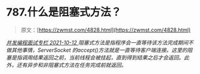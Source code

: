 <!--yml
category: 未分类
date: 0001-01-01 00:00:00
-->

# 787.什么是阻塞式方法？

> 原文：[https://zwmst.com/4828.html](https://zwmst.com/4828.html)

   [ *并发编程面试专栏* ](https://zwmst.com/%e5%b9%b6%e5%8f%91%e7%bc%96%e7%a8%8b%e9%9d%a2%e8%af%95%e4%b8%93%e6%a0%8f)*[ <time datetime="2021-10-12T21:31:49+08:00"> 2021-10-12 </time> ](https://zwmst.com/4828.html)  阻塞式方法是指程序会一直等待该方法完成期间不做其他事情，ServerSocket 的accept()方法就是一直等待客户端连接。这里的阻塞是指调用结果返回之前，当前线程会被挂起，直到得到结果之后才会返回。此外，还有异步和非阻塞式方法在任务完成前就返回。*
